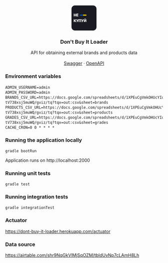 <!-- PROJECT LOGO -->
<br />
<div align="center">
  <a href="https://github.com/othneildrew/Best-README-Template">
    <img src="images/logo.png" alt="Logo" width="80" height="80">
  </a>

<h3 align="center">Don't Buy It Loader</h3>

  <p align="center">
    API for obtaining external brands and products data
    <br />
    <br />
    <a href="https://dont-buy-it-loader.herokuapp.com/swagger-ui/index.html">Swagger</a>
    ·
    <a href="https://dont-buy-it-loader.herokuapp.com/spec/index">OpenAPI</a>
  </p>
</div>

### Environment variables

```
ADMIN_USERNAME=admin
ADMIN_PASSWORD=admin
BRANDS_CSV_URL=https://docs.google.com/spreadsheets/d/1XPEuCgVmkOHUcYIqSmJ8lFIQPaK2F-tV738xsj5muWQ/gviz/tq?tqx=out:csv&sheet=brands
PRODUCTS_CSV_URL=https://docs.google.com/spreadsheets/d/1XPEuCgVmkOHUcYIqSmJ8lFIQPaK2F-tV738xsj5muWQ/gviz/tq?tqx=out:csv&sheet=products
GRADES_CSV_URL=https://docs.google.com/spreadsheets/d/1XPEuCgVmkOHUcYIqSmJ8lFIQPaK2F-tV738xsj5muWQ/gviz/tq?tqx=out:csv&sheet=grades
CACHE_CRON=0 0 * * * *
```

### Running the application locally

```shell
gradle bootRun
```

Application runs on http://localhost:2000

### Running unit tests

```shell
gradle test
```

### Running integration tests

```shell
gradle integrationTest
```

### Actuator

https://dont-buy-it-loader.herokuapp.com/actuator

### Data source

https://airtable.com/shr9NqGkVlMjSqOZM/tbldUvNp7cLAmH8Lh
